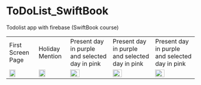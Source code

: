 # ToDoList_SwiftBook
Todolist app with firebase (SwiftBook course)



<table>
  <tr>
    <td>First Screen Page</td>
    <td>Holiday Mention</td>
    <td>Present day in purple and selected day in pink</td>
    <td>Present day in purple and selected day in pink</td>
    <td>Present day in purple and selected day in pink</td>
  </tr>
  <tr>
    <td><img src="https://user-images.githubusercontent.com/40758299/200504561-3910769b-c1ae-44e5-8bb9-131c4bf31048.png" width=50% height=50%></td>
    <td><img src="https://user-images.githubusercontent.com/40758299/200504564-cf61faac-844a-4052-9dd2-c77b25a27e52.png" width=50% height=50%></td>
    <td><img src="https://user-images.githubusercontent.com/40758299/200504566-cf8ce8e1-973d-4a39-855c-a07d19c0f706.png" width=50% height=50%></td>
    <td><img src="https://user-images.githubusercontent.com/40758299/200504549-814db0f8-6f16-4046-b91b-360dbc8ba217.png" width=50% height=50%></td>
    <td><img src="https://user-images.githubusercontent.com/40758299/200504557-6ef53d07-4697-4e6d-87b6-d63a9d52783d.png" width=50% height=50%></td>
  </tr>
 </table>
